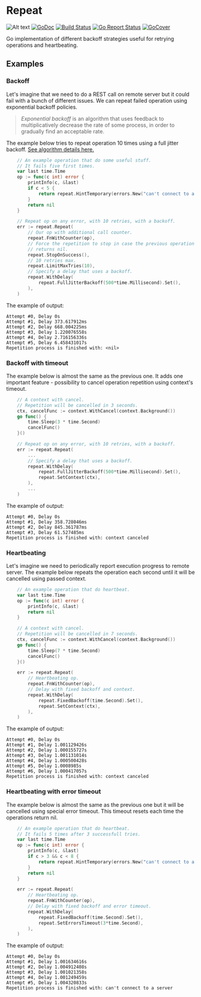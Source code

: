 # Repeat

![Alt text](https://user-images.githubusercontent.com/1574981/33310621-48c78416-d433-11e7-9a80-36d2381901d0.png "repeat")
[![GoDoc](https://godoc.org/github.com/ssgreg/repeat?status.svg)](https://godoc.org/github.com/ssgreg/repeat)
[![Build Status](https://travis-ci.org/ssgreg/repeat.svg?branch=master)](https://travis-ci.org/ssgreg/repeat)
[![Go Report Status](https://goreportcard.com/badge/github.com/ssgreg/repeat)](https://goreportcard.com/report/github.com/ssgreg/repeat)
[![GoCover](https://gocover.io/_badge/github.com/ssgreg/repeat)](https://gocover.io/github.com/ssgreg/repeat)

Go implementation of different backoff strategies useful for retrying operations and heartbeating.

## Examples

### Backoff

Let's imagine that we need to do a REST call on remote server but it could fail with a bunch of different issues. We can repeat failed operation using exponential backoff policies.

> *Exponential backoff* is an algorithm that uses feedback to multiplicatively decrease the rate of some process, in order to gradually find an acceptable rate.

The example below tries to repeat operation 10 times using a full jitter backoff. [See algorithm details here.](https://aws.amazon.com/blogs/architecture/exponential-backoff-and-jitter/)

```go
    // An example operation that do some useful stuff.
    // It fails five first times.
    var last time.Time
    op := func(c int) error {
        printInfo(c, &last)
        if c < 5 {
            return repeat.HintTemporary(errors.New("can't connect to a server"))
        }
        return nil
    }

    // Repeat op on any error, with 10 retries, with a backoff.
    err := repeat.Repeat(
        // Our op with additional call counter.
        repeat.FnWithCounter(op),
        // Force the repetition to stop in case the previous operation
        // returns nil.
        repeat.StopOnSuccess(),
        // 10 retries max.
        repeat.LimitMaxTries(10),
        // Specify a delay that uses a backoff.
        repeat.WithDelay(
            repeat.FullJitterBackoff(500*time.Millisecond).Set(),
        ),
    )
```

The example of output:

```
Attempt #0, Delay 0s
Attempt #1, Delay 373.617912ms
Attempt #2, Delay 668.004225ms
Attempt #3, Delay 1.220076558s
Attempt #4, Delay 2.716156336s
Attempt #5, Delay 6.458431017s
Repetition process is finished with: <nil>
```

### Backoff with timeout

The example below is almost the same as the previous one. It adds one important feature - possibility to cancel operation repetition using context's timeout.

```go
    // A context with cancel.
    // Repetition will be cancelled in 3 seconds.
    ctx, cancelFunc := context.WithCancel(context.Background())
    go func() {
        time.Sleep(3 * time.Second)
        cancelFunc()
    }()

    // Repeat op on any error, with 10 retries, with a backoff.
    err := repeat.Repeat(
        ...
        // Specify a delay that uses a backoff.
        repeat.WithDelay(
            repeat.FullJitterBackoff(500*time.Millisecond).Set(),
            repeat.SetContext(ctx),
        ),
        ...
    )
```

The example of output:

```
Attempt #0, Delay 0s
Attempt #1, Delay 358.728046ms
Attempt #2, Delay 845.361787ms
Attempt #3, Delay 61.527485ms
Repetition process is finished with: context canceled
```

### Heartbeating

Let's imagine we need to periodically report execution progress to remote server. The example below repeats the operation each second until it will be cancelled using passed context.

```go
    // An example operation that do heartbeat.
    var last time.Time
    op := func(c int) error {
        printInfo(c, &last)
        return nil
    }

    // A context with cancel.
    // Repetition will be cancelled in 7 seconds.
    ctx, cancelFunc := context.WithCancel(context.Background())
    go func() {
        time.Sleep(7 * time.Second)
        cancelFunc()
    }()

    err := repeat.Repeat(
        // Heartbeating op.
        repeat.FnWithCounter(op),
        // Delay with fixed backoff and context.
        repeat.WithDelay(
            repeat.FixedBackoff(time.Second).Set(),
            repeat.SetContext(ctx),
        ),
    )
```

The example of output:

```
Attempt #0, Delay 0s
Attempt #1, Delay 1.001129426s
Attempt #2, Delay 1.000155727s
Attempt #3, Delay 1.001131014s
Attempt #4, Delay 1.000500428s
Attempt #5, Delay 1.0008985s
Attempt #6, Delay 1.000417057s
Repetition process is finished with: context canceled
```

### Heartbeating with error timeout

The example below is almost the same as the previous one but it will be cancelled using special error timeout. This timeout resets each time the operations return nil.

```go
    // An example operation that do heartbeat.
    // It fails 5 times after 3 successfull tries.
    var last time.Time
    op := func(c int) error {
        printInfo(c, &last)
        if c > 3 && c < 8 {
            return repeat.HintTemporary(errors.New("can't connect to a server"))
        }
        return nil
    }

    err := repeat.Repeat(
        // Heartbeating op.
        repeat.FnWithCounter(op),
        // Delay with fixed backoff and error timeout.
        repeat.WithDelay(
            repeat.FixedBackoff(time.Second).Set(),
            repeat.SetErrorsTimeout(3*time.Second),
        ),
    )
```

The example of output:

```
Attempt #0, Delay 0s
Attempt #1, Delay 1.001634616s
Attempt #2, Delay 1.004912408s
Attempt #3, Delay 1.001021358s
Attempt #4, Delay 1.001249459s
Attempt #5, Delay 1.004320833s
Repetition process is finished with: can't connect to a server
```

